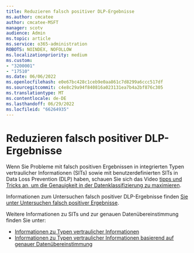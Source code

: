 ```yaml
---
title: Reduzieren falsch positiver DLP-Ergebnisse
ms.author: cmcatee
author: cmcatee-MSFT
manager: scotv
audience: Admin
ms.topic: article
ms.service: o365-administration
ROBOTS: NOINDEX, NOFOLLOW
ms.localizationpriority: medium
ms.custom:
- "3200001"
- "17510"
ms.date: 06/06/2022
ms.openlocfilehash: e0e67bc428c1ceb9e0aa861c7d8299a6ccc517df
ms.sourcegitcommit: c4e8c29a94f840816a023131ea7b4a2bf876c305
ms.translationtype: MT
ms.contentlocale: de-DE
ms.lasthandoff: 06/29/2022
ms.locfileid: "66264935"
---
```

# <a name="reduce-dlp-false-positives"></a>Reduzieren falsch positiver DLP-Ergebnisse

Wenn Sie Probleme mit falsch positiven Ergebnissen in integrierten Typen vertraulicher Informationen (SITs) sowie mit benutzerdefinierten SITs in Data Loss Prevention (DLP) haben, schauen Sie sich das Video [tipps und Tricks an, um die Genauigkeit in der Datenklassifizierung zu maximieren](https://www.microsoft.com/videoplayer/embed/RE4XUcD).

Informationen zum Untersuchen falsch positiver DLP-Ergebnisse finden [Sie unter Untersuchen falsch positiver Ergebnisse](https://docs.microsoft.com/microsoft-365/compliance/create-test-tune-dlp-policy#investigate-false-positives).

Weitere Informationen zu SITs und zur genauen Datenübereinstimmung finden Sie unter:

- [Informationen zu Typen vertraulicher Informationen](https://docs.microsoft.com/microsoft-365/compliance/sensitive-information-type-learn-about)
- [Informationen zu Typen vertraulicher Informationen basierend auf genauer Datenübereinstimmung](https://docs.microsoft.com/microsoft-365/compliance/sit-learn-about-exact-data-match-based-sits)